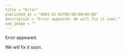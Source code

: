```yaml
---
title = "Error"
published_at = "0001-01-01T00:00:00+00:00"
description = "Error appeared. We will fix it soon."
seo_image = ""
---
```


Error appeared.

We will fix it soon.
